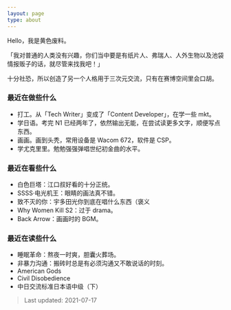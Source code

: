 ```yaml
---
layout: page
type: about
---
```


Hello，我是黄色废料。

「我对普通的人类没有兴趣，你们当中要是有纸片人、弗瑞人、人外生物以及池袋情报贩子的话，就尽管来找我吧！」

十分社恐，所以创造了另一个人格用于三次元交流，只有在赛博空间里会口胡。

### 最近在做些什么

- 打工。从「Tech Writer」变成了「Content Developer」，在学一些 mkt。
- 学日语。考完 N1 已经两年了，依然输出无能，在尝试读更多文字，顺便写点东西。
- 画画。画到头秃，常用设备是 Wacom 672，软件是 CSP。
- 学尤克里里。勉勉强强弹唱世纪初金曲的水平。

### 最近在看些什么

- 白色巨塔：江口叔好看的十分正统。
- SSSS·电光机王：眼睛的画法真不错。
- 致不灭的你：宇多田光你到底在唱什么东西（褒义
- Why Women Kill S2：过于 drama。
- Back Arrow：画画时的 BGM。

### 最近在读些什么

- 睡眠革命：熬夜一时爽，胆囊火葬场。
- 非暴力沟通：搬砖时总是有必须沟通又不敢说话的时刻。
- American Gods
- Civil Disobedience
- 中日交流标准日本语中级（下）

> Last updated: 2021-07-17
